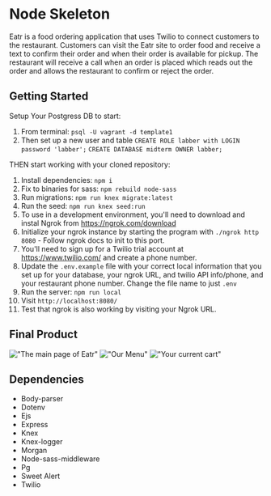 # Node Skeleton

Eatr is a food ordering application that uses Twilio to connect customers to the restaurant. Customers can visit the Eatr site to order food and receive a text to confirm their order and when their order is available for pickup. The restaurant will receive a call when an order is placed which reads out the order and allows the restaurant to confirm or reject the order.

## Getting Started

Setup Your Postgress DB to start:

1. From terminal: `psql -U vagrant -d template1`
2. Then set up a new user and table 
`CREATE ROLE labber with LOGIN password 'labber';`
`CREATE DATABASE midterm OWNER labber;`

THEN start working with your cloned repository:

1. Install dependencies: `npm i`
2. Fix to binaries for sass: `npm rebuild node-sass`
3. Run migrations: `npm run knex migrate:latest`
4. Run the seed: `npm run knex seed:run`
5. To use in a development environment, you'll need to download and instal Ngrok from https://ngrok.com/download
6. Initialize your ngrok instance by starting the program with `./ngrok http 8080` - Follow ngrok docs to init to this port.
7. You'll need to sign up for a Twilio trial account at https://www.twilio.com/ and create a phone number.
8. Update the `.env.example` file with your correct local information that you set up for your database, your ngrok URL, and twilio API info/phone, and your restaurant phone number. Change the file name to just `.env`
9. Run the server: `npm run local`
10. Visit `http://localhost:8080/`
11. Test that ngrok is also working by visiting your Ngrok URL.

## Final Product
!["The main page of Eatr"](https://github.com/dennyhollick/midterm-food-delivery/blob/master/docs/Screen%20Shot%202017-07-24%20at%2010.49.02%20AM.png?raw=true)
!["Our Menu"](https://github.com/dennyhollick/midterm-food-delivery/blob/master/docs/Screen%20Shot%202017-07-24%20at%2010.49.21%20AM.png?raw=true)
!["Your current cart"](https://github.com/dennyhollick/midterm-food-delivery/blob/master/docs/Screen%20Shot%202017-07-24%20at%2010.49.45%20AM.png?raw=true)

## Dependencies

- Body-parser
- Dotenv
- Ejs
- Express
- Knex
- Knex-logger
- Morgan
- Node-sass-middleware
- Pg
- Sweet Alert
- Twilio